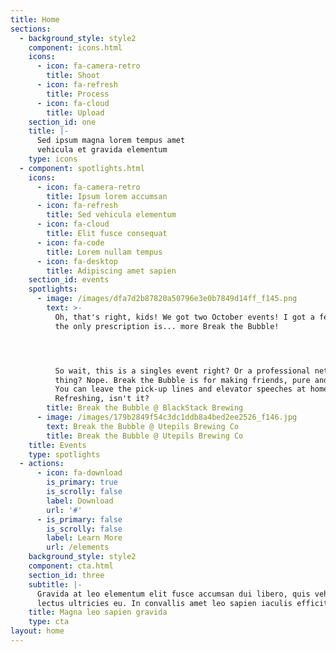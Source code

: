 ```yaml
---
title: Home
sections:
  - background_style: style2
    component: icons.html
    icons:
      - icon: fa-camera-retro
        title: Shoot
      - icon: fa-refresh
        title: Process
      - icon: fa-cloud
        title: Upload
    section_id: one
    title: |-
      Sed ipsum magna lorem tempus amet
      vehicula et gravida elementum
    type: icons
  - component: spotlights.html
    icons:
      - icon: fa-camera-retro
        title: Ipsum lorem accumsan
      - icon: fa-refresh
        title: Sed vehicula elementum
      - icon: fa-cloud
        title: Elit fusce consequat
      - icon: fa-code
        title: Lorem nullam tempus
      - icon: fa-desktop
        title: Adipiscing amet sapien
    section_id: events
    spotlights:
      - image: /images/dfa7d2b87820a50796e3e0b7849d14ff_f145.png
        text: >-
          Oh, that's right, kids! We got two October events! I got a fever, and
          the only prescription is... more Break the Bubble!




          So wait, this is a singles event right? Or a professional networking
          thing? Nope. Break the Bubble is for making friends, pure and simple.
          You can leave the pick-up lines and elevator speeches at home.
          Refreshing, isn't it?
        title: Break the Bubble @ BlackStack Brewing
      - image: /images/179b2849f54c3dc1ddb8a4bed2ee2526_f146.jpg
        text: Break the Bubble @ Utepils Brewing Co
        title: Break the Bubble @ Utepils Brewing Co
    title: Events
    type: spotlights
  - actions:
      - icon: fa-download
        is_primary: true
        is_scrolly: false
        label: Download
        url: '#'
      - is_primary: false
        is_scrolly: false
        label: Learn More
        url: /elements
    background_style: style2
    component: cta.html
    section_id: three
    subtitle: |-
      Gravida at leo elementum elit fusce accumsan dui libero, quis vehicula  
      lectus ultricies eu. In convallis amet leo sapien iaculis efficitur.
    title: Magna leo sapien gravida
    type: cta
layout: home
---
```


